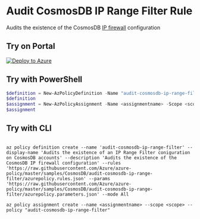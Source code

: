 # Audit CosmosDB IP Range Filter Rule

Audits the existence of the CosmosDB [IP firewall](https://docs.microsoft.com/en-us/azure/cosmos-db/firewall-support) configuration

## Try on Portal

[![Deploy to Azure](http://azuredeploy.net/deploybutton.png)](https://portal.azure.com/#blade/Microsoft_Azure_Policy/CreatePolicyDefinitionBlade/uri/https%3A%2F%2Fraw.githubusercontent.com%2FAzure%2Fazure-policy%2Fmaster%2Fsamples%2FCosmosDB%2Faudit-cosmosdb-ip-range-filter%2Fazurepolicy.json)

## Try with PowerShell

````powershell
$definition = New-AzPolicyDefinition -Name "audit-cosmosdb-ip-range-filter" -DisplayName "Audits the existence of an IP Range Filter coniguration on CosmosDB accounts" -description "Audits the existence of the CosmosDB IP firewall configuration" -Policy 'https://raw.githubusercontent.com/Azure/azure-policy/master/samples/CosmosDB/audit-cosmosdb-ip-range-filter/azurepolicy.rules.json' -Parameter 'https://raw.githubusercontent.com/Azure/azure-policy/master/samples/CosmosDB/audit-cosmosdb-ip-range-filter/azurepolicy.parameters.json' -Mode All
$definition
$assignment = New-AzPolicyAssignment -Name <assignmentname> -Scope <scope>  -setting <Audit Setting> -PolicyDefinition $definition
$assignment 
````

## Try with CLI

````cli

az policy definition create --name 'audit-cosmosdb-ip-range-filter' --display-name 'Audits the existence of an IP Range Filter coniguration on CosmosDB accounts' --description 'Audits the existence of the CosmosDB IP firewall configuration' --rules 'https://raw.githubusercontent.com/Azure/azure-policy/master/samples/CosmosDB/audit-cosmosdb-ip-range-filter/azurepolicy.rules.json' --params 'https://raw.githubusercontent.com/Azure/azure-policy/master/samples/CosmosDB/audit-cosmosdb-ip-range-filter/azurepolicy.parameters.json' --mode All

az policy assignment create --name <assignmentname> --scope <scope> --policy "audit-cosmosdb-ip-range-filter" 

````